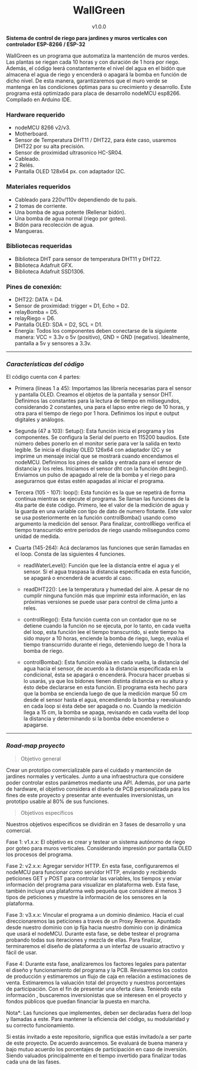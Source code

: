 # <center>WallGreen</center>
<center>v1.0.0</center>

**Sistema de control de riego para jardines y muros verticales con controlador ESP-8266 / ESP-32**

WallGreen es un programa que automatiza la mantención de muros verdes. Las plantas se riegan cada 10 horas y con duración de 1 hora por riego. Además, el código leerá constantemente el nivel del agua en el bidón que almacena el agua de riego y encenderá o apagará la bomba en función de dicho nivel. De esta manera, garantizaremos que el muro verde se mantenga en las condiciones óptimas para su crecimiento y desarrollo. Este programa está optimizado para placa de desarrollo nodeMCU esp8266. Compilado en Arduino IDE.

### Hardware requerido
- nodeMCU 8266 v2/v3.
- Motherboard.
- Sensor de Temperatura DHT11 / DHT22, para éste caso, usaremos DHT22 por su alta precisión.
- Sensor de proximidad ultrasonico HC-SR04.
- Cableado.
- 2 Relés.
- Pantalla OLED 128x64 px. con adaptador I2C.

### Materiales requeridos
- Cableado para 220v/110v dependiendo de tu país.
- 2 tomas de corriente.
- Una bomba de agua potente (Rellenar bidón).
- Una bomba de agua normal (riego por goteo).
- Bidón para recolección de agua.
- Mangueras.

### Bibliotecas requeridas
- Biblioteca DHT para sensor de temperatura DHT11 y DHT22.
- Biblioteca Adafruit GFX.
- Biblioteca Adafruit SSD1306.

### Pines de conexión: 

- DHT22: DATA = D4.
- Sensor de proximidad:
trigger = D1, Echo = D2.
- relayBomba = D5.
- relayRiego = D6.
- Pantalla OLED: SDA = D2, SCL = D1.
- Energía: Todos los componentes deben conectarse de la siguiente manera: VCC = 3.3v o 5v (positivo), GND = GND (negativo). Idealmente, pantalla a 5v y sensores a 3.3v.

---

### *Características del código*

El código cuenta con 4 partes:

- Primera (lineas 1 a 45): Importamos las librería necesarias para el sensor y pantalla OLED. Creamos el objetos de la pantalla y sensor DHT. Definimos las constantes para la lectura de tiempo en milisegundos, considerando 2 constantes, una para el lapso entre riego de 10 horas, y otra para el tiempo de riego por 1 hora. Definimos los input e output digitales y análogos.

- Segunda (47 a 103): Setup(): Esta función inicia el programa y los componentes. Se configura la Serial del puerto en 115200 baudios. Este número debes ponerlo en el monitor serie para ver la salida en texto legible. Se inicia el display OLED 126x64 con adaptador I2C y se imprime un mensaje inicial que se mostrará cuando encendamos el nodeMCU. Definimos los pines de salida y entrada para el sensor de distancia y los reles. Iniciamos el sensor dht con la función dht.begin(). Enviamos un pulso de apagado al rele de la bomba y el riego para asegurarnos que éstas estén apagadas al iniciar el programa.

- Tercera (105 - 107): loop(): Esta función es la que se repetirá de forma continua mientras se ejecute el programa. Se llaman las funciones de la 4ta parte de éste código. Primero, lee el valor de la medición de agua y la guarda en una variable con tipo de dato de numero flotante. Este valor se usa posteriormente en la función controlBomba() usando como argumento la medición del sensor. Para finalizar, controlRiego verifica el tiempo transcurrido entre periodos de riego usando milisegundos como unidad de medida.

- Cuarta (145-264): Acá declaramos las funciones que serán llamadas en el loop. Consta de las siguientes 4 funciones.

    - readWaterLevel(): Función que lee la distancia entre el agua y el sensor. Si el agua traspasa la distancia especificada en esta función, se apagará o encenderá de acuerdo al caso.

    - readDHT22(): Lee la temperatura y humedad del aire. A pesar de no cumplir ninguna función más que imprimir esta información, en las próximas versiones se puede usar para control de clima junto a reles.

    - controlRiego(): Esta función cuenta con un contador que no se detiene cuando la función no se ejecuta, por lo tanto, en cada vuelta del loop, esta función lee el tiempo transcurrido, si este tiempo ha sido mayor a 10 horas, enciende la bomba de riego, luego, evalúa el tiempo transcurrido durante el riego, deteniendo luego de 1 hora la bomba de riego.

    - controlBomba(): Esta función evalúa en cada vuelta, la distancia del agua hacia el sensor, de acuerdo a la distancia especificada en la condicional, ésta se apagará o encenderá. Procura hacer pruebas si lo usarás, ya que los bidones tienen distinta distancia en su altura y ésto debe declararse en esta función.
    El programa esta hecho para que la bomba se encienda luego de que la medición marque 50 cm desde el sensor hasta el agua, encendiendo la bomba y reevaluando en cada loop si ésta debe ser apagada o no. Cuando la medición llega a 15 cm, la bomba se apaga, revisando en cada vuelta del loop la distancia y determinando si la bomba debe encenderse o apagarse.

---

### *Road-map proyecto*

>Objetivo general  

Crear un prototipo comercializable para el cuidado y mantención de jardines normales y verticales. Junto a una infraestructura que considere poder controlar estos parámetros mediante una API. Además, por una parte de hardware, el objetivo considera el diseño de PCB personalizada para los fines de este proyecto y presentar ante eventuales inversionistas, un prototipo usable al 80% de sus funciones.

>Objetivos específicos 

Nuestros objetivos específicos se dividirán en 3 fases de desarrollo y una comercial.

Fase 1: v1.x.x: El objetivo es crear y testear un sistema autónomo de riego por goteo para muros verticales. Considerando impresión por pantalla OLED los procesos del programa.

Fase 2: v2.x.x: Agregar servidor HTTP. En esta fase, configuraremos el nodeMCU para funcionar como servidor HTTP, enviando y recibiendo peticiones GET y POST para controlar las variables, los tiempos y enviar información del programa para visualizar en plataforma web. Esta fase, también incluye una plataforma web pequeña que considere al menos 3 tipos de peticiones y muestre la información de los sensores en la plataforma.

Fase 3: v3.x.x: Vincular el programa a un dominio dinámico. Hacía el cual direccionaremos las peticiones a traves de un Proxy Reverse. Apuntado desde nuestro dominio con ip fija hacia nuestro dominio con ip dinámica que usará el nodeMCU. Durante esta fase, se debe testear el programa probando todas sus iteraciones y mezcla de ellas. Para finalizar, terminaremos el diseño de plataforma a un interfaz de usuario atractivo y fácil de usar.

Fase 4: Durante esta fase, analizaremos los factores legales para patentar el diseño y funcionamiento del programa y la PCB. Revisaremos los costos de producción y estimaremos un flujo de caja en relación a estimaciones de venta. Estimaremos la valuación total del proyecto y nuestros porcentajes de participación. Con el fin de presentar una oferta clara. Teniendo esta información , buscaremos inversionistas que se interesen en el proyecto y fondos públicos que puedan financiar la puesta en marcha.

Nota*: Las funciones que implementes, deben ser declaradas fuera del loop y llamadas a este. Para mantener la eficiencia del código, su modularidad y su correcto funcionamiento.

Si estás invitado a este repositorio, significa que estás invitado/a a ser parte de este proyecto. De acuerdo avancemos. Se evaluará de buena manera y bajo mutuo acuerdo los porcentajes de participación en caso de inversión. Siendo valuados principalmente en el tiempo invertido para finalizar todas cada una de las fases.
